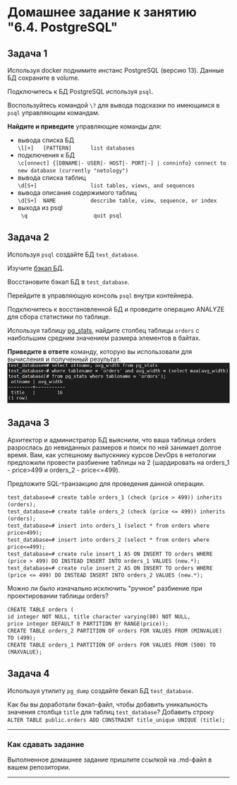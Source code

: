 # Домашнее задание к занятию "6.4. PostgreSQL"

## Задача 1

Используя docker поднимите инстанс PostgreSQL (версию 13). Данные БД сохраните в volume.

Подключитесь к БД PostgreSQL используя `psql`.

Воспользуйтесь командой `\?` для вывода подсказки по имеющимся в `psql` управляющим командам.

**Найдите и приведите** управляющие команды для:
- вывода списка БД  
  ``\l[+]   [PATTERN]      list databases``
- подключения к БД  
  ``\c[onnect] {[DBNAME|- USER|- HOST|- PORT|-] | conninfo}
                         connect to new database (currently "netology")``
- вывода списка таблиц  
  ``\d[S+]                 list tables, views, and sequences``
- вывода описания содержимого таблиц  
  ``\d[S+]  NAME           describe table, view, sequence, or index``
- выхода из psql  
  `` \q                     quit psql``

## Задача 2

Используя `psql` создайте БД `test_database`.

Изучите [бэкап БД](https://github.com/netology-code/virt-homeworks/tree/master/06-db-04-postgresql/test_data).

Восстановите бэкап БД в `test_database`.

Перейдите в управляющую консоль `psql` внутри контейнера.

Подключитесь к восстановленной БД и проведите операцию ANALYZE для сбора статистики по таблице.

Используя таблицу [pg_stats](https://postgrespro.ru/docs/postgresql/12/view-pg-stats), найдите столбец таблицы `orders` 
с наибольшим средним значением размера элементов в байтах.

**Приведите в ответе** команду, которую вы использовали для вычисления и полученный результат.  
![Alt text](642.png)


## Задача 3

Архитектор и администратор БД выяснили, что ваша таблица orders разрослась до невиданных размеров и
поиск по ней занимает долгое время. Вам, как успешному выпускнику курсов DevOps в нетологии предложили
провести разбиение таблицы на 2 (шардировать на orders_1 - price>499 и orders_2 - price<=499).

Предложите SQL-транзакцию для проведения данной операции.  

```
test_database=# create table orders_1 (check (price > 499)) inherits (orders);
test_database=# create table orders_2 (check (price <= 499)) inherits (orders);
test_database=# insert into orders_1 (select * from orders where price>499);
test_database=# insert into orders_2 (select * from orders where price<=499);  
test_database=# create rule insert_1 AS ON INSERT TO orders WHERE (price > 499) DO INSTEAD INSERT INTO orders_1 VALUES (new.*);
test_database=# create rule insert_2 AS ON INSERT TO orders WHERE (price <= 499) DO INSTEAD INSERT INTO orders_2 VALUES (new.*);
```

Можно ли было изначально исключить "ручное" разбиение при проектировании таблицы orders?  

```
CREATE TABLE orders (  
id integer NOT NULL, title character varying(80) NOT NULL,  
price integer DEFAULT 0 PARTITION BY RANGE(price));  
CREATE TABLE orders_2 PARTITION OF orders FOR VALUES FROM (MINVALUE) TO (499);  
CREATE TABLE orders_1 PARTITION OF orders FOR VALUES FROM (500) TO (MAXVALUE);  
```


## Задача 4

Используя утилиту `pg_dump` создайте бекап БД `test_database`.

Как бы вы доработали бэкап-файл, чтобы добавить уникальность значения столбца `title` для таблиц `test_database`?
Добавить строку  
``ALTER TABLE public.orders ADD CONSTRAINT title_unique UNIQUE (title);``

---

### Как cдавать задание

Выполненное домашнее задание пришлите ссылкой на .md-файл в вашем репозитории.

---
